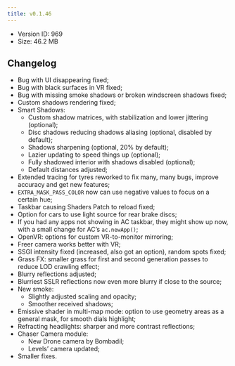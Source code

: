 ```yaml
---
title: v0.1.46
---
```


*   Version ID: 969
*   Size: 46.2 MB

## Changelog

*   Bug with UI disappearing fixed;
*   Bug with black surfaces in VR fixed;
*   Bug with missing smoke shadows or broken windscreen shadows fixed;
*   Custom shadows rendering fixed;
*   Smart Shadows:
    *   Custom shadow matrices, with stabilization and lower jittering (optional);
    *   Disc shadows reducing shadows aliasing (optional, disabled by default);
    *   Shadows sharpening (optional, 20% by default);
    *   Lazier updating to speed things up (optional);
    *   Fully shadowed interior with shadows disabled (optional);
    *   Default distances adjusted;
*   Extended tracing for tyres reworked to fix many, many bugs, improve accuracy and get new features;
*   `EXTRA_MASK_PASS_COLOR` now can use negative values to focus on a certain hue;
*   Taskbar causing Shaders Patch to reload fixed;
*   Option for cars to use light source for rear brake discs;
*   If you had any apps not showing in AC taskbar, they might show up now, with a small change for AC’s `ac.newApp()`;
*   OpenVR: options for custom VR-to-monitor mirroring;
*   Freer camera works better with VR;
*   SSGI intensity fixed (increased, also got an option), random spots fixed;
*   Grass FX: smaller grass for first and second generation passes to reduce LOD crawling effect;
*   Blurry reflections adjusted;
*   Blurriest SSLR reflections now even more blurry if close to the source;
*   New smoke:
    *   Slightly adjusted scaling and opacity;
    *   Smoother received shadows;
*   Emissive shader in multi-map mode: option to use geometry areas as a general mask, for smooth dials highlight;
*   Refracting headlights: sharper and more contrast reflections;
*   Chaser Camera module:
    *   New Drone camera by Bombadil;
    *   Levels’ camera updated;
*   Smaller fixes.
